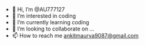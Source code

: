 - 👋 Hi, I’m @AU777127
- 👀 I’m interested in coding
- 🌱 I’m currently learning coding
- 💞️ I’m looking to collaborate on ...
- 📫 How to reach me ankitmaurya9087@gmail.com

<!---
AU777127/AU777127 is a ✨ special ✨ repository because its `README.md` (this file) appears on your GitHub profile.
You can click the Preview link to take a look at your changes.
--->
